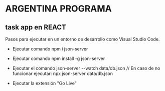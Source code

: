 # ARGENTINA PROGRAMA 
## task app en REACT

Pasos para ejecutar en un entorno de desarrollo como Visual Studio Code.

- Ejecutar comando npm i json-server

- Ejecutar comando npm install -g json-server

- Ejecutar el comando json-server --watch data/db.json // En caso de no funcionar ejecutar: npx json-server data/db.json

- Ejecutar la extensión "Go Live"
